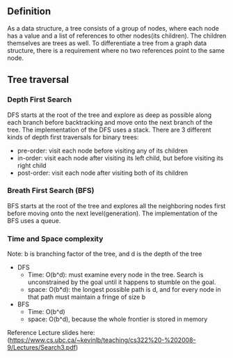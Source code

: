 ## Definition
As a data structure, a tree consists of a group of nodes, where each node has a value and a list of references to other nodes(its children). The children themselves are trees as well.  To differentiate a tree from a graph data structure, there is a requirement where no two references point to the same node.

## Tree traversal
### Depth First Search
DFS starts at the root of the tree and explore as deep as possible along each branch before backtracking and move onto the next branch of the tree.  The implementation of the DFS uses a stack.
There are 3 different kinds of depth first traversals for binary trees:
  * pre-order: visit each node before visiting any of its children
  * in-order: visit each node after visiting its left child, but before visiting its right child
  * post-order: visit each node after visiting both of its children

### Breath First Search (BFS)
BFS starts at the root of the tree and explores all the neighboring nodes first before moving onto the next level(generation).  The implementation of the BFS uses a queue.

### Time and Space complexity
Note: b is branching factor of the tree, and d is the depth of the tree
* DFS
  * Time: O(b^d): must examine every node in the tree. Search is unconstrained by the goal until it happens to stumble on the goal.
  * space: O(b*d): the longest possible path is d, and for every node in that path must maintain a fringe of size b
* BFS
  * Time: O(b^d)
  * space: O(b^d), because the whole frontier is stored in memory

Reference Lecture slides here:(https://www.cs.ubc.ca/~kevinlb/teaching/cs322%20-%202008-9/Lectures/Search3.pdf)